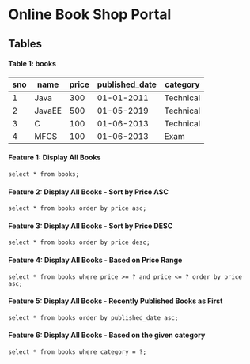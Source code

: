 # Online Book Shop Portal

## Tables

#### Table 1: books

| sno | name | price | published_date | category |
| --- | ---  | --- | --- | -- |
| 1 | Java | 300 | 01-01-2011 | Technical |
| 2 | JavaEE | 500 | 01-05-2019 | Technical |
| 3 | C | 100 | 01-06-2013 |Technical |
| 4 | MFCS | 100 | 01-06-2013 | Exam |

#### Feature 1: Display All Books
`
select * from books;
`

#### Feature 2: Display All Books - Sort by Price ASC
`
select * from books order by price asc;
`

#### Feature 3: Display All Books - Sort by Price DESC
`
select * from books order by price desc;
`

#### Feature 4: Display All Books - Based on Price Range
`
select * from books where price >= ? and price <= ? order by price asc;
`

#### Feature 5: Display All Books - Recently Published Books as First
`
select * from books order by published_date asc;
`

#### Feature 6: Display All Books - Based on the given category
`
select * from books where category = ?;
`
